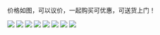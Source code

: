 价格如图，可以议价，一起购买可优惠，可送货上门！

![](https://raw.githubusercontent.com/ShunchiZhou/Pictures_Bed/master/img/20200214181041.png)
![](https://raw.githubusercontent.com/ShunchiZhou/Pictures_Bed/master/img/20200214183251.jpg)
![](https://raw.githubusercontent.com/ShunchiZhou/Pictures_Bed/master/img/20200214184119.jpg)
![](https://raw.githubusercontent.com/ShunchiZhou/Pictures_Bed/master/img/20200214180917.jpg)
![](https://raw.githubusercontent.com/ShunchiZhou/Pictures_Bed/master/img/20200214181550.png)
![](https://raw.githubusercontent.com/ShunchiZhou/Pictures_Bed/master/img/20200214183810.jpg)
![](https://raw.githubusercontent.com/ShunchiZhou/Pictures_Bed/master/img/20200214181838.png)
![](https://raw.githubusercontent.com/ShunchiZhou/Pictures_Bed/master/img/20200214183518.jpg)